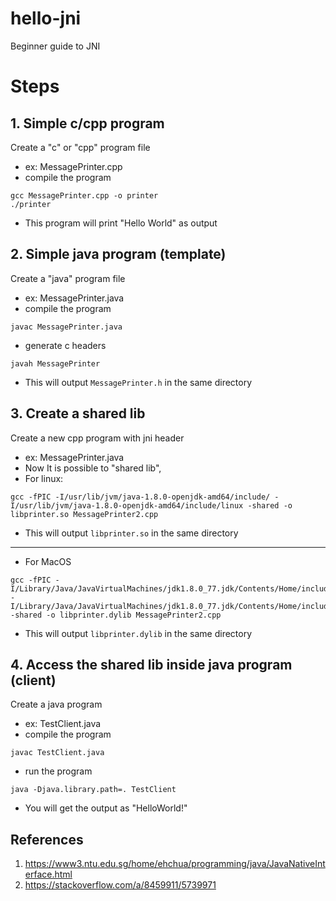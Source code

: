 # hello-jni
Beginner guide to JNI

# Steps

## 1. Simple c/cpp program
Create a "c" or "cpp" program file
- ex: MessagePrinter.cpp
- compile the program 
```
gcc MessagePrinter.cpp -o printer
./printer
```
- This program will print "Hello World" as output

## 2. Simple java program (template)
Create a "java" program file
- ex: MessagePrinter.java
- compile the program
```
javac MessagePrinter.java
```
- generate c headers
```
javah MessagePrinter
```
- This will output `MessagePrinter.h` in the same directory

## 3. Create a shared lib
Create a new cpp program with jni header
- ex: MessagePrinter.java
- Now It is possible to "shared lib",
- For linux: 
```
gcc -fPIC -I/usr/lib/jvm/java-1.8.0-openjdk-amd64/include/ -I/usr/lib/jvm/java-1.8.0-openjdk-amd64/include/linux -shared -o libprinter.so MessagePrinter2.cpp
```
- This will output `libprinter.so` in the same directory
---
- For MacOS
```
gcc -fPIC -I/Library/Java/JavaVirtualMachines/jdk1.8.0_77.jdk/Contents/Home/include/ -I/Library/Java/JavaVirtualMachines/jdk1.8.0_77.jdk/Contents/Home/include/darwin/ -shared -o libprinter.dylib MessagePrinter2.cpp
```
- This will output `libprinter.dylib` in the same directory

## 4. Access the shared lib inside java program (client)
Create a java program
- ex: TestClient.java
- compile the program
```
javac TestClient.java 
```
- run the program
```
java -Djava.library.path=. TestClient
```
- You will get the output as "HelloWorld!"

## References
1. https://www3.ntu.edu.sg/home/ehchua/programming/java/JavaNativeInterface.html
2. https://stackoverflow.com/a/8459911/5739971
